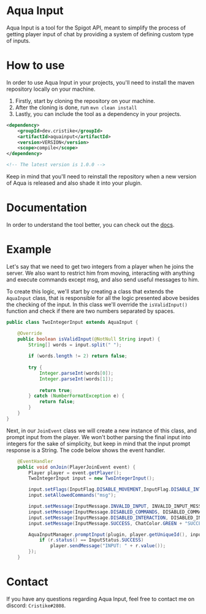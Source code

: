 # Aqua Input #

Aqua Input is a tool for the Spigot API, meant to simplify the process of
getting player input of chat by providing a system of defining custom
type of inputs.

# How to use

In order to use Aqua Input in your projects, you'll need to install the
maven repository locally on your machine.

1. Firstly, start by cloning the repository on your machine.
2. After the cloning is done, run ```mvn clean install```
3. Lastly, you can include the tool as a dependency in your projects.

```xml
<dependency>
    <groupId>dev.cristike</groupId>
    <artifactId>aquainput</artifactId>
    <version>VERSION</version> 
    <scope>compile</scope>
</dependency>

<!-- The latest version is 1.0.0 -->
```

Keep in mind that you'll need to reinstall the repository when a
new version of Aqua is released and also shade it into your plugin.

# Documentation

In order to understand the tool better, you can check out the [docs](https://cristike.github.io/AquaInput/).

# Example

Let's say that we need to get two integers from a player when he joins the server.
We also want to restrict him from moving, interacting with anything and
execute commands except msg, and also send useful messages to him.  

To create this logic, we'll start by creating a class that extends the ```AquaInput``` class, that
is responsible for all the logic presented above besides the checking
of the input. In this class we'll override the ```isValidInput()``` function and
check if there are two numbers separated by spaces.

```java
public class TwoIntegerInput extends AquaInput {

    @Override
    public boolean isValidInput(@NotNull String input) {
        String[] words = input.split(" ");
        
        if (words.length != 2) return false;
        
        try {
            Integer.parseInt(words[0]);
            Integer.parseInt(words[1]);
            
            return true;
        } catch (NumberFormatException e) {
            return false;
        }
    }
}
```  

Next, in our ```JoinEvent``` class we will create a new instance of this class,
and prompt input from the player. We won't bother parsing the final input
into integers for the sake of simplicity, but keep in mind that the input prompt
response is a String. The code below shows the event handler.

```java
    @EventHandler
    public void onJoin(PlayerJoinEvent event) {
        Player player = event.getPlayer();
        TwoIntegerInput input = new TwoIntegerInput();

        input.setFlags(InputFlag.DISABLE_MOVEMENT,InputFlag.DISABLE_INTERACTION, InputFlag.DISABLE_COMMANDS);
        input.setAllowedCommands("msg");

        input.setMessage(InputMessage.INVALID_INPUT, INVALID_INPUT_MESSAGE);
        input.setMessage(InputMessage.DISABLED_COMMANDS, DISABLED_COMMANDS_MESSAGE);
        input.setMessage(InputMessage.DISABLED_INTERACTION, DISABLED_INTERACTION_MESSAGE);
        input.setMessage(InputMessage.SUCCESS, ChatColor.GREEN + "SUCCESS!");

        AquaInputManager.promptInput(plugin, player.getUniqueId(), input).thenAccept(r -> {
            if (r.status() == InputStatus.SUCCESS)
                player.sendMessage("INPUT: " + r.value());
        });
    }
```

# Contact

If you have any questions regarding Aqua Input, feel free to contact me on discord:
```Cristike#2808```.
